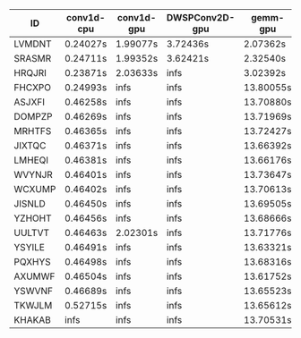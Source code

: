 |ID|conv1d-cpu|conv1d-gpu|DWSPConv2D-gpu|gemm-gpu|avg|
|-|-|-|-|-|-|
|LVMDNT|0.24027s|1.99077s|3.72436s|2.07362s|2.00725s|
|SRASMR|0.24711s|1.99352s|3.62421s|2.32540s|2.04756s|
|HRQJRI|0.23871s|2.03633s|infs|3.02392s|infs|
|FHCXPO|0.24993s|infs|infs|13.80055s|infs|
|ASJXFI|0.46258s|infs|infs|13.70880s|infs|
|DOMPZP|0.46269s|infs|infs|13.71969s|infs|
|MRHTFS|0.46365s|infs|infs|13.72427s|infs|
|JIXTQC|0.46371s|infs|infs|13.66392s|infs|
|LMHEQI|0.46381s|infs|infs|13.66176s|infs|
|WVYNJR|0.46401s|infs|infs|13.73647s|infs|
|WCXUMP|0.46402s|infs|infs|13.70613s|infs|
|JISNLD|0.46450s|infs|infs|13.69505s|infs|
|YZHOHT|0.46456s|infs|infs|13.68666s|infs|
|UULTVT|0.46463s|2.02301s|infs|13.71776s|infs|
|YSYILE|0.46491s|infs|infs|13.63321s|infs|
|PQXHYS|0.46498s|infs|infs|13.68316s|infs|
|AXUMWF|0.46504s|infs|infs|13.61752s|infs|
|YSWVNF|0.46689s|infs|infs|13.65523s|infs|
|TKWJLM|0.52715s|infs|infs|13.65612s|infs|
|KHAKAB|infs|infs|infs|13.70531s|infs|
